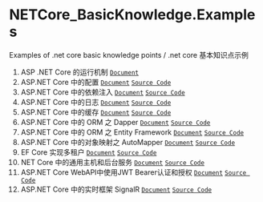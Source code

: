 # NETCore_BasicKnowledge.Examples
Examples of .net core basic knowledge points / .net core 基本知识点示例

1. ASP .NET Core 的运行机制 [`Document`](https://github.com/zdz72113/NETCore_BasicKnowledge.Examples/blob/master/Documents/1.1%20%5BBasic%5D%20ASP.NET%20Core%20%E7%9A%84%E5%90%AF%E5%8A%A8%E5%92%8C%E8%BF%90%E8%A1%8C%E6%9C%BA%E5%88%B6.md)
2. ASP.NET Core 中的配置 [`Document`](https://github.com/zdz72113/NETCore_BasicKnowledge.Examples/blob/master/Documents/1.2%20%5BBasic%5D%20ASP.NET%20Core%20%E4%B8%AD%E7%9A%84%E9%85%8D%E7%BD%AE.md) [`Source Code`](https://github.com/zdz72113/NETCore_BasicKnowledge.Examples/tree/master/ConfigrationDemo)
3. ASP.NET Core 中的依赖注入 [`Document`](https://github.com/zdz72113/NETCore_BasicKnowledge.Examples/blob/master/Documents/1.3%20%5BBasic%5D%20ASP.NET%20Core%20%E4%B8%AD%E7%9A%84%E4%BE%9D%E8%B5%96%E6%B3%A8%E5%85%A5.md) [`Source Code`](https://github.com/zdz72113/NETCore_BasicKnowledge.Examples/tree/master/DIDemo)
4. ASP.NET Core 中的日志 [`Document`](https://github.com/zdz72113/NETCore_BasicKnowledge.Examples/blob/master/Documents/1.4%20%5BBasic%5D%20ASP.NET%20Core%20%E4%B8%AD%E7%9A%84%E6%97%A5%E5%BF%97%E8%AE%B0%E5%BD%95.md) [`Source Code`](https://github.com/zdz72113/NETCore_BasicKnowledge.Examples/tree/master/LogDemo)
5. ASP.NET Core 中的缓存 [`Document`](https://github.com/zdz72113/NETCore_BasicKnowledge.Examples/blob/master/Documents/1.5%20%5BBasic%5D%20ASP.NET%20Core%20%E4%B8%AD%E7%9A%84%E7%BC%93%E5%AD%98.md) [`Source Code`](https://github.com/zdz72113/NETCore_BasicKnowledge.Examples/tree/master/CacheDemo)
6. ASP.NET Core 中的 ORM 之 Dapper [`Document`](https://github.com/zdz72113/NETCore_BasicKnowledge.Examples/blob/master/Documents/1.6%20%5BBasic%5D%20ASP.NET%20Core%20%E4%B8%AD%E7%9A%84%20ORM%20%E4%B9%8B%20Dapper.md) [`Source Code`](https://github.com/zdz72113/NETCore_BasicKnowledge.Examples/tree/master/ORMDemo)
7. ASP.NET Core 中的 ORM 之 Entity Framework [`Document`](https://github.com/zdz72113/NETCore_BasicKnowledge.Examples/blob/master/Documents/1.7%20%5BBasic%5D%20ASP.NET%20Core%20%E4%B8%AD%E7%9A%84%20ORM%20%E4%B9%8B%20Entity%20Framework.md) [`Source Code`](https://github.com/zdz72113/NETCore_BasicKnowledge.Examples/tree/master/ORMDemo)
8. ASP.NET Core 中的对象映射之 AutoMapper [`Document`](https://github.com/zdz72113/NETCore_BasicKnowledge.Examples/blob/master/Documents/1.8%20%5BBasic%5D%20ASP.NET%20Core%20%E4%B8%AD%E7%9A%84%E5%AF%B9%E8%B1%A1%E6%98%A0%E5%B0%84%E4%B9%8B%20AutoMapper.md) [`Source Code`](https://github.com/zdz72113/NETCore_BasicKnowledge.Examples/tree/master/ORMDemo/ORMDemo.AutoMapperTest)
9. EF Core 实现多租户 [`Document`](https://github.com/zdz72113/NETCore_BasicKnowledge.Examples/blob/master/Documents/1.7.1%20EF%20Core%20%E5%AE%9E%E7%8E%B0%E5%A4%9A%E7%A7%9F%E6%88%B7.md) [`Source Code`](https://github.com/zdz72113/NETCore_BasicKnowledge.Examples/tree/master/ORMDemo/ORMDemo.MultiTenancy)
10. NET Core 中的通用主机和后台服务 [`Document`](https://github.com/zdz72113/NETCore_BasicKnowledge.Examples/blob/master/Documents/1.9%20%5BBasic%5D%20.NET%20Core%20%E4%B8%AD%E7%9A%84%E9%80%9A%E7%94%A8%E4%B8%BB%E6%9C%BA%E5%92%8C%E5%90%8E%E5%8F%B0%E6%9C%8D%E5%8A%A1.md) [`Source Code`](https://github.com/zdz72113/NETCore_BasicKnowledge.Examples/tree/master/GenericHostDemo)
11. ASP.NET Core WebAPI中使用JWT Bearer认证和授权 [`Document`](https://github.com/zdz72113/NETCore_BasicKnowledge.Examples/blob/master/Documents/1.10%20%5BBasic%5D%20ASP.NET%20Core%20WebAPI%20%E4%B8%AD%E4%BD%BF%E7%94%A8%20%20JWT%20Bearer%20%E8%AE%A4%E8%AF%81%E5%92%8C%E6%8E%88%E6%9D%83.md) [`Source Code`](https://github.com/zdz72113/NETCore_BasicKnowledge.Examples/tree/master/SecurityDemo/SecurityDemo.Authentication.JWT)
12. ASP.NET Core 中的实时框架 SignalR [`Document`](https://github.com/zdz72113/NETCore_BasicKnowledge.Examples/blob/master/Documents/1.11%20%5BBasic%5D%20ASP.NET%20Core%20%E4%B8%AD%E7%9A%84%E5%AE%9E%E6%97%B6%E6%A1%86%E6%9E%B6%20SignalR.md) [`Source Code`](https://github.com/zdz72113/NETCore_BasicKnowledge.Examples/tree/master/SignalRDemo)
